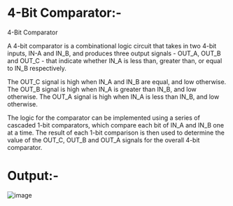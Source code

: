 # 4-Bit Comparator:-

4-Bit Comparator

A 4-bit comparator is a combinational logic circuit that takes in two 4-bit inputs, IN-A and IN_B, and produces three output signals - OUT_A, OUT_B and OUT_C - that indicate whether IN_A is less than, greater than, or equal to IN_B respectively.

The OUT_C signal is high when IN_A and IN_B are equal, and low otherwise. The OUT_B signal is high when IN_A is greater than IN_B, and low otherwise. The OUT_A signal is high when IN_A is less than IN_B, and low otherwise.

The logic for the comparator can be implemented using a series of cascaded 1-bit comparators, which compare each bit of IN_A and IN_B one at a time. The result of each 1-bit comparison is then used to determine the value of the OUT_C, OUT_B and OUT_A signals for the overall 4-bit comparator.


# Output:-

![image](https://user-images.githubusercontent.com/103407023/233860656-fc4fad38-4978-49d6-b925-a9b6bd8515e6.png)

